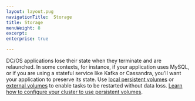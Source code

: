 ```yaml
---
layout: layout.pug
navigationTitle:  Storage
title: Storage
menuWeight: 8
excerpt:
enterprise: true

---
```







DC/OS applications lose their state when they terminate and are relaunched. In some contexts, for instance, if your application uses MySQL, or if you are using a stateful service like Kafka or Cassandra, you'll want your application to preserve its state. Use [local persistent volumes](/1.7/usage/storage/persistent-volume/) or [external volumes](/1.7/usage/storage/external-storage/) to enable tasks to be restarted without data loss. [Learn how to configure your cluster to use persistent volumes](/1.7/administration/storage/mount-disk-resources/).
